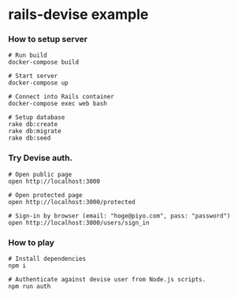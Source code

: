 # rails-devise example

### How to setup server

```
# Run build
docker-compose build

# Start server
docker-compose up

# Connect into Rails container
docker-compose exec web bash

# Setup database
rake db:create
rake db:migrate
rake db:seed
```

### Try Devise auth.

```
# Open public page
open http://localhost:3000 

# Open protected page
open http://localhost:3000/protected

# Sign-in by browser (email: "hoge@piyo.com", pass: "password")
open http://localhost:3000/users/sign_in
```

### How to play

```
# Install dependencies
npm i

# Authenticate against devise user from Node.js scripts.
npm run auth
```
